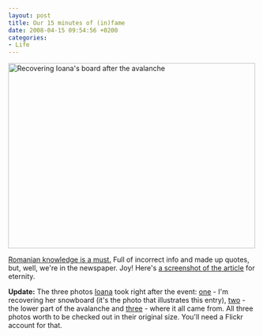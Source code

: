 ```yaml
---
layout: post
title: Our 15 minutes of (in)fame
date: 2008-04-15 09:54:56 +0200
categories:
- Life
---
```

<a href="http://www.jurnalul.ro/articole/122421/%CEn-aceeasi-zi-am-scapat-de-doua-ori-de-moarte"><img alt="Recovering Ioana's board after the avalanche" src="http://www.rusiczki.net/blog/blogpics/our_15_minutes_of_infame.jpg" width="500" height="375" border="0" class="image"/></a>

<a href="http://www.jurnalul.ro/articole/122421/%CEn-aceeasi-zi-am-scapat-de-doua-ori-de-moarte">Romanian knowledge is a must.</a> Full of incorrect info and made up quotes, but, well, we're in the newspaper. Joy! Here's <a href="http://www.rusiczki.net/blog/blogpics/our_15_minutes_of_infame_screenshot.png">a screenshot of the article</a> for eternity.

<strong>Update:</strong> The three photos <a href="http://www.flickr.com/photos/ioana/">Ioana</a> took right after the event: <a href="http://www.flickr.com/photos/ioana/2414483102/">one</a> - I'm recovering her snowboard (it's the photo that illustrates this entry), <a href="http://www.flickr.com/photos/ioana/2413659357/">two</a> - the lower part of the avalanche and <a href="http://www.flickr.com/photos/ioana/2413660949/">three</a> - where it all came from. All three photos worth to be checked out in their original size. You'll need a Flickr account for that.
